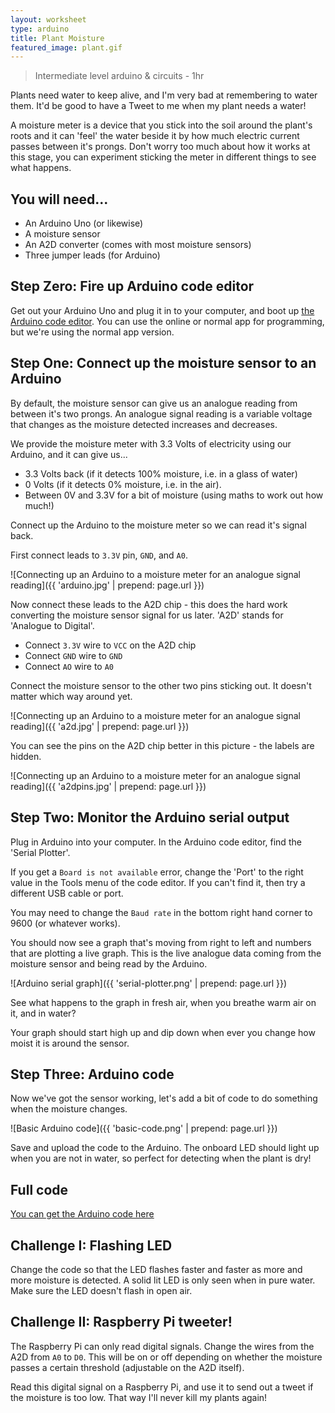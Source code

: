 ```yaml
---
layout: worksheet
type: arduino
title: Plant Moisture
featured_image: plant.gif
---
```


> Intermediate level arduino & circuits - 1hr

Plants need water to keep alive, and I'm very bad at remembering to water them. It'd be good to have a Tweet to me when my plant needs a water!

A moisture meter is a device that you stick into the soil around the plant's roots and it can 'feel' the water beside it by how much electric current passes between it's prongs. Don't worry too much about how it works at this stage, you can experiment sticking the meter in different things to see what happens.

## You will need...

- An Arduino Uno (or likewise)
- A moisture sensor
- An A2D converter (comes with most moisture sensors)
- Three jumper leads (for Arduino)

## Step Zero: Fire up Arduino code editor

Get out your Arduino Uno and plug it in to your computer, and boot up [the Arduino code editor](https://www.arduino.cc/en/main/software). You can use the online or normal app for programming, but we're using the normal app version.

## Step One: Connect up the moisture sensor to an Arduino

By default, the moisture sensor can give us an analogue reading from between it's two prongs. An analogue signal reading is a variable voltage that changes as the moisture detected increases and decreases.

We provide the moisture meter with 3.3 Volts of electricity using our Arduino, and it can give us...
- 3.3 Volts back (if it detects 100% moisture, i.e. in a glass of water)
- 0 Volts (if it detects 0% moisture, i.e. in the air).
- Between 0V and 3.3V for a bit of moisture (using maths to work out how much!)

Connect up the Arduino to the moisture meter so we can read it's signal back.

First connect leads to `3.3V` pin, `GND`, and `A0`.

![Connecting up an Arduino to a moisture meter for an analogue signal reading]({{ 'arduino.jpg' | prepend: page.url }})

Now connect these leads to the A2D chip - this does the hard work converting the moisture sensor signal for us later. 'A2D' stands for 'Analogue to Digital'.

- Connect `3.3V` wire to `VCC` on the A2D chip
- Connect `GND` wire to `GND`
- Connect `AO` wire to `A0`

Connect the moisture sensor to the other two pins sticking out. It doesn't matter which way around yet.

![Connecting up an Arduino to a moisture meter for an analogue signal reading]({{ 'a2d.jpg' | prepend: page.url }})

You can see the pins on the A2D chip better in this picture - the labels are hidden.

![Connecting up an Arduino to a moisture meter for an analogue signal reading]({{ 'a2dpins.jpg' | prepend: page.url }})

## Step Two: Monitor the Arduino serial output

Plug in Arduino into your computer. In the Arduino code editor, find the 'Serial Plotter'.

If you get a `Board is not available` error, change the 'Port' to the right value in the Tools menu of the code editor. If you can't find it, then try a different USB cable or port.

You may need to change the `Baud rate` in the bottom right hand corner to 9600 (or whatever works).

You should now see a graph that's moving from right to left and numbers that are plotting a live graph. This is the live analogue data coming from the moisture sensor and being read by the Arduino.

![Arduino serial graph]({{ 'serial-plotter.png' | prepend: page.url }})

See what happens to the graph in fresh air, when you breathe warm air on it, and in water?

Your graph should start high up and dip down when ever you change how moist it is around the sensor.

## Step Three: Arduino code

Now we've got the sensor working, let's add a bit of code to do something when the moisture changes.

![Basic Arduino code]({{ 'basic-code.png' | prepend: page.url }})

Save and upload the code to the Arduino. The onboard LED should light up when you are not in water, so perfect for detecting when the plant is dry!

## Full code

[You can get the Arduino code here](https://github.com/YorkDojo/yorkdojo.github.io/blob/master/assets/worksheets/arduino/plant-moisture/plant-moisture.ino)

## Challenge I: Flashing LED

Change the code so that the LED flashes faster and faster as more and more moisture is detected. A solid lit LED is only seen when in pure water. Make sure the LED doesn't flash in open air.

## Challenge II: Raspberry Pi tweeter!

The Raspberry Pi can only read digital signals. Change the wires from the A2D from `A0` to `D0`. This will be on or off depending on whether the moisture passes a certain threshold (adjustable on the A2D itself).

Read this digital signal on a Raspberry Pi, and use it to send out a tweet if the moisture is too low. That way I'll never kill my plants again!
